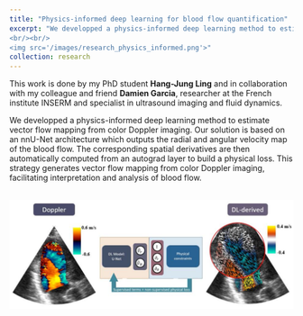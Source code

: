 ```yaml
---
title: "Physics-informed deep learning for blood flow quantification"
excerpt: "We developped a physics-informed deep learning method to estimate vector flow mapping from color Doppler imaging. This strategy has the potential to facilitate the analysis of the blood flow during clinical exams. 
<br/><br/>
<img src='/images/research_physics_informed.png'>"
collection: research
---
```


This work is done by my PhD student <strong>Hang-Jung Ling</strong> and in collaboration with my colleague and friend <strong>Damien Garcia</strong>, researcher at the French institute INSERM and specialist in ultrasound imaging and fluid dynamics.

We developped a physics-informed deep learning method to estimate vector flow mapping from color Doppler imaging.
Our solution is based on an nnU-Net architecture which outputs the radial and angular velocity map of the blood flow. The corresponding spatial derivatives are then automatically computed from an autograd layer to build a physical loss. This strategy generates vector flow mapping from color Doppler imaging, facilitating interpretation and analysis of blood flow.   

<br>
<img src='/images/research_physics_informed_full.png'>

